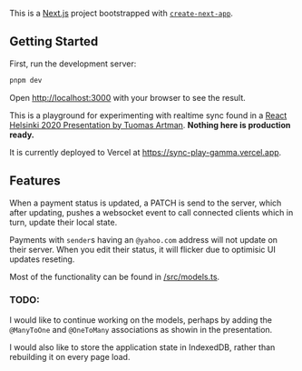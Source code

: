 This is a [Next.js](https://nextjs.org/) project bootstrapped with [`create-next-app`](https://github.com/vercel/next.js/tree/canary/packages/create-next-app).

## Getting Started

First, run the development server:

```bash
pnpm dev
```

Open [http://localhost:3000](http://localhost:3000) with your browser to see the result.

This is a playground for experimenting with realtime sync found in a [React Helsinki 2020 Presentation by Tuomas Artman](https://www.youtube.com/live/WxK11RsLqp4?feature=share&t=2175). **Nothing here is production ready.**

It is currently deployed to Vercel at https://sync-play-gamma.vercel.app.

## Features

When a payment status is updated, a PATCH is send to the server, which after updating, pushes a websocket event to call connected clients which in turn, update their local state.

Payments with `sender`s having an `@yahoo.com` address will not update on their server. When you edit their status, it will flicker due to optimisic UI updates reseting.

Most of the functionality can be found in [/src/models.ts](/src/models.ts).

### TODO:

I would like to continue working on the models, perhaps by adding the `@ManyToOne` and `@OneToMany` associations as showin in the presentation.

I would also like to store the application state in IndexedDB, rather than rebuilding it on every page load.

